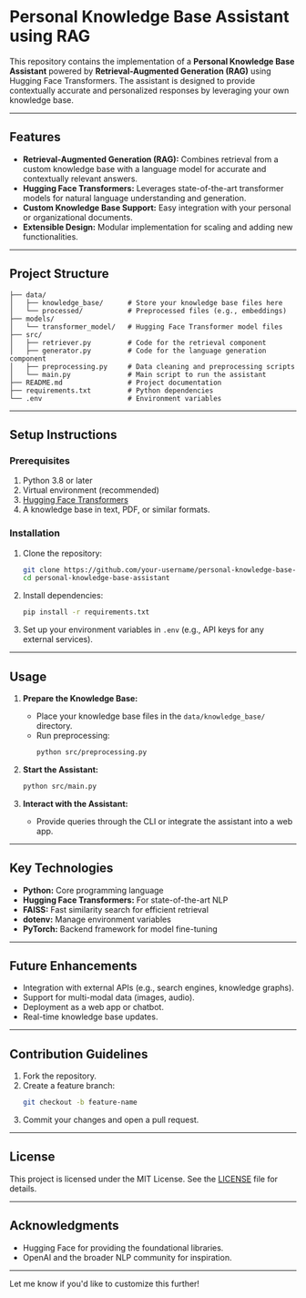 
# Personal Knowledge Base Assistant using RAG

This repository contains the implementation of a **Personal Knowledge Base Assistant** powered by **Retrieval-Augmented Generation (RAG)** using Hugging Face Transformers. The assistant is designed to provide contextually accurate and personalized responses by leveraging your own knowledge base. 

---

## Features
- **Retrieval-Augmented Generation (RAG):** Combines retrieval from a custom knowledge base with a language model for accurate and contextually relevant answers.
- **Hugging Face Transformers:** Leverages state-of-the-art transformer models for natural language understanding and generation.
- **Custom Knowledge Base Support:** Easy integration with your personal or organizational documents.
- **Extensible Design:** Modular implementation for scaling and adding new functionalities.

---

## Project Structure

```
├── data/
│   ├── knowledge_base/      # Store your knowledge base files here
│   └── processed/           # Preprocessed files (e.g., embeddings)
├── models/
│   └── transformer_model/   # Hugging Face Transformer model files
├── src/
│   ├── retriever.py         # Code for the retrieval component
│   ├── generator.py         # Code for the language generation component
│   ├── preprocessing.py     # Data cleaning and preprocessing scripts
│   └── main.py              # Main script to run the assistant
├── README.md                # Project documentation
├── requirements.txt         # Python dependencies
└── .env                     # Environment variables
```

---

## Setup Instructions

### Prerequisites
1. Python 3.8 or later
2. Virtual environment (recommended)
3. [Hugging Face Transformers](https://huggingface.co/docs/transformers/installation)
4. A knowledge base in text, PDF, or similar formats.

### Installation
1. Clone the repository:
   ```bash
   git clone https://github.com/your-username/personal-knowledge-base-assistant.git
   cd personal-knowledge-base-assistant
   ```
2. Install dependencies:
   ```bash
   pip install -r requirements.txt
   ```
3. Set up your environment variables in `.env` (e.g., API keys for any external services).

---

## Usage

1. **Prepare the Knowledge Base:**
   - Place your knowledge base files in the `data/knowledge_base/` directory.
   - Run preprocessing:
     ```bash
     python src/preprocessing.py
     ```

2. **Start the Assistant:**
   ```bash
   python src/main.py
   ```

3. **Interact with the Assistant:**
   - Provide queries through the CLI or integrate the assistant into a web app.

---

## Key Technologies
- **Python:** Core programming language
- **Hugging Face Transformers:** For state-of-the-art NLP
- **FAISS:** Fast similarity search for efficient retrieval
- **dotenv:** Manage environment variables
- **PyTorch:** Backend framework for model fine-tuning

---

## Future Enhancements
- Integration with external APIs (e.g., search engines, knowledge graphs).
- Support for multi-modal data (images, audio).
- Deployment as a web app or chatbot.
- Real-time knowledge base updates.

---

## Contribution Guidelines
1. Fork the repository.
2. Create a feature branch:
   ```bash
   git checkout -b feature-name
   ```
3. Commit your changes and open a pull request.

---

## License
This project is licensed under the MIT License. See the [LICENSE](LICENSE) file for details.

---

## Acknowledgments
- Hugging Face for providing the foundational libraries.
- OpenAI and the broader NLP community for inspiration.

---

Let me know if you'd like to customize this further!

